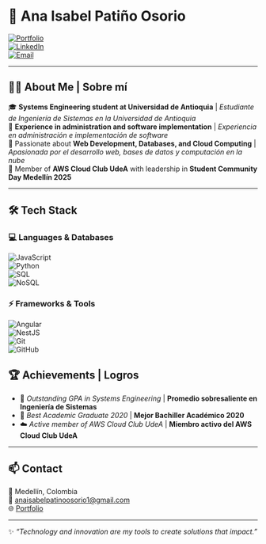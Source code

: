 # 🌟 Ana Isabel Patiño Osorio  

[![Portfolio](https://img.shields.io/badge/Portfolio-anaisdev.netlify.app-FF69B4?style=for-the-badge&logo=vercel)](https://anaisdev.netlify.app)  
[![LinkedIn](https://img.shields.io/badge/LinkedIn-anaisabelpatiñoosorio--dev-0A66C2?style=for-the-badge&logo=linkedin)](https://www.linkedin.com/in/anaisabelpatiñoosorio-dev)  
[![Email](https://img.shields.io/badge/Email-anaisabelpatinoosorio1@gmail.com-D14836?style=for-the-badge&logo=gmail&logoColor=white)](mailto:anaisabelpatinoosorio1@gmail.com)  

---

## 👩‍💻 About Me | Sobre mí  

🎓 **Systems Engineering student at Universidad de Antioquia** | *Estudiante de Ingeniería de Sistemas en la Universidad de Antioquia*  
💼 **Experience in administration and software implementation** | *Experiencia en administración e implementación de software*  
🌱 Passionate about **Web Development, Databases, and Cloud Computing** | *Apasionada por el desarrollo web, bases de datos y computación en la nube*  
🚀 Member of **AWS Cloud Club UdeA** with leadership in **Student Community Day Medellín 2025**  

---

## 🛠️ Tech Stack  

### 💻 Languages & Databases  
![JavaScript](https://img.shields.io/badge/JavaScript-F7DF1E?style=for-the-badge&logo=javascript&logoColor=black)  
![Python](https://img.shields.io/badge/Python-3776AB?style=for-the-badge&logo=python&logoColor=white)  
![SQL](https://img.shields.io/badge/SQL-003B57?style=for-the-badge&logo=database&logoColor=white)  
![NoSQL](https://img.shields.io/badge/NoSQL-FF6F00?style=for-the-badge&logo=mongodb&logoColor=white)  

### ⚡ Frameworks & Tools  
![Angular](https://img.shields.io/badge/Angular-DD0031?style=for-the-badge&logo=angular&logoColor=white)  
![NestJS](https://img.shields.io/badge/NestJS-E0234E?style=for-the-badge&logo=nestjs&logoColor=white)  
![Git](https://img.shields.io/badge/Git-F05032?style=for-the-badge&logo=git&logoColor=white)  
![GitHub](https://img.shields.io/badge/GitHub-181717?style=for-the-badge&logo=github&logoColor=white)  


## 🏆 Achievements | Logros  

- 🥇 *Outstanding GPA in Systems Engineering* | **Promedio sobresaliente en Ingeniería de Sistemas**  
- 🌟 *Best Academic Graduate 2020* | **Mejor Bachiller Académico 2020**  
- ☁️ *Active member of AWS Cloud Club UdeA* | **Miembro activo del AWS Cloud Club UdeA**  

---

## 📫 Contact  

📍 Medellín, Colombia  
📧 [anaisabelpatinoosorio1@gmail.com](mailto:anaisabelpatinoosorio1@gmail.com)  
🌐 [Portfolio](https://anaisdev.netlify.app)  

---
✨ *“Technology and innovation are my tools to create solutions that impact.”*  
